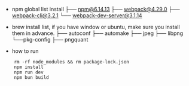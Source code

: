 * npm global list install 
├── npm@6.14.13
├── webpack@4.29.0
├── webpack-cli@3.2.1
└── webpack-dev-server@3.1.14
* brew install list, if you have window or ubuntu, make sure you install them in advance.
├── autoconf
├── automake
├── jpeg
├── libpng
└──pkg-config
├── pngquant

* how to run
```shell
    rm -rf node_modules && rm package-lock.json
    npm install
    npm run dev
    npm bun build
```
